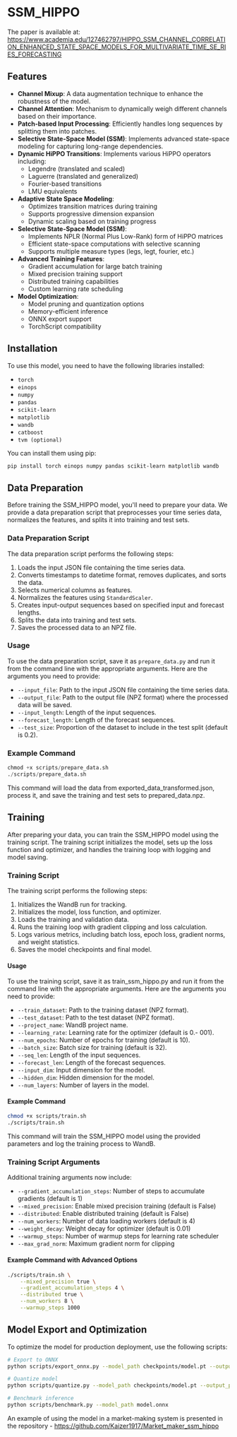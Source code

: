 # SSM_HIPPO
The paper is available at: https://www.academia.edu/127462797/HIPPO_SSM_CHANNEL_CORRELATION_ENHANCED_STATE_SPACE_MODELS_FOR_MULTIVARIATE_TIME_SE_RIES_FORECASTING
## Features

- **Channel Mixup**: A data augmentation technique to enhance the robustness of the model.
- **Channel Attention**: Mechanism to dynamically weigh different channels based on their importance.
- **Patch-based Input Processing**: Efficiently handles long sequences by splitting them into patches.
- **Selective State-Space Model (SSM)**: Implements advanced state-space modeling for capturing long-range dependencies.
- **Dynamic HiPPO Transitions**: Implements various HiPPO operators including:
  - Legendre (translated and scaled)
  - Laguerre (translated and generalized)
  - Fourier-based transitions
  - LMU equivalents
- **Adaptive State Space Modeling**: 
  - Optimizes transition matrices during training
  - Supports progressive dimension expansion
  - Dynamic scaling based on training progress
- **Selective State-Space Model (SSM)**:
  - Implements NPLR (Normal Plus Low-Rank) form of HiPPO matrices
  - Efficient state-space computations with selective scanning
  - Supports multiple measure types (legs, legt, fourier, etc.)
- **Advanced Training Features**:
  - Gradient accumulation for large batch training
  - Mixed precision training support
  - Distributed training capabilities
  - Custom learning rate scheduling
- **Model Optimization**:
  - Model pruning and quantization options
  - Memory-efficient inference
  - ONNX export support
  - TorchScript compatibility

## Installation

To use this model, you need to have the following libraries installed:
- `torch`
- `einops`
- `numpy`
- `pandas`
- `scikit-learn`
- `matplotlib`
- `wandb`
- `catboost`
-  `tvm (optional)`

You can install them using pip:

```bash
pip install torch einops numpy pandas scikit-learn matplotlib wandb
```

## Data Preparation

Before training the SSM_HIPPO model, you'll need to prepare your data. We provide a data preparation script that preprocesses your time series data, normalizes the features, and splits it into training and test sets.

### Data Preparation Script

The data preparation script performs the following steps:
1. Loads the input JSON file containing the time series data.
2. Converts timestamps to datetime format, removes duplicates, and sorts the data.
3. Selects numerical columns as features.
4. Normalizes the features using `StandardScaler`.
5. Creates input-output sequences based on specified input and forecast lengths.
6. Splits the data into training and test sets.
7. Saves the processed data to an NPZ file.

### Usage

To use the data preparation script, save it as `prepare_data.py` and run it from the command line with the appropriate arguments. Here are the arguments you need to provide:

- `--input_file`: Path to the input JSON file containing the time series data.
- `--output_file`: Path to the output file (NPZ format) where the processed data will be saved.
- `--input_length`: Length of the input sequences.
- `--forecast_length`: Length of the forecast sequences.
- `--test_size`: Proportion of the dataset to include in the test split (default is 0.2).

### Example Command

```python
chmod +x scripts/prepare_data.sh
./scripts/prepare_data.sh
```

This command will load the data from exported_data_transformed.json, process it, and save the training and test sets to prepared_data.npz.

## Training

After preparing your data, you can train the SSM_HIPPO model using the training script. The training script initializes the model, sets up the loss function and optimizer, and handles the training loop with logging and model saving.

### Training Script

The training script performs the following steps:

1. Initializes the WandB run for tracking.
2. Initializes the model, loss function, and optimizer.
3. Loads the training and validation data.
4. Runs the training loop with gradient clipping and loss calculation.
5. Logs various metrics, including batch loss, epoch loss, gradient norms, and weight statistics.
6. Saves the model checkpoints and final model.

#### Usage

To use the training script, save it as train_ssm_hippo.py and run it from the command line with the appropriate arguments. Here are the arguments you need to provide:

- `--train_dataset`: Path to the training dataset (NPZ format).
- `--test_dataset`: Path to the test dataset (NPZ format).
- `--project_name`: WandB project name.
- `--learning_rate`: Learning rate for the optimizer (default is 0.- 001).
- `--num_epochs`: Number of epochs for training (default is 10).
- `--batch_size`: Batch size for training (default is 32).
- `--seq_len`: Length of the input sequences.
- `--forecast_len`: Length of the forecast sequences.
- `--input_dim`: Input dimension for the model.
- `--hidden_dim`: Hidden dimension for the model.
- `--num_layers`: Number of layers in the model.


#### Example Command

```bash
chmod +x scripts/train.sh
./scripts/train.sh
```

This command will train the SSM_HIPPO model using the provided parameters and log the training process to WandB.

### Training Script Arguments

Additional training arguments now include:

- `--gradient_accumulation_steps`: Number of steps to accumulate gradients (default is 1)
- `--mixed_precision`: Enable mixed precision training (default is False)
- `--distributed`: Enable distributed training (default is False)
- `--num_workers`: Number of data loading workers (default is 4)
- `--weight_decay`: Weight decay for optimizer (default is 0.01)
- `--warmup_steps`: Number of warmup steps for learning rate scheduler
- `--max_grad_norm`: Maximum gradient norm for clipping

#### Example Command with Advanced Options

```bash
./scripts/train.sh \
    --mixed_precision true \
    --gradient_accumulation_steps 4 \
    --distributed true \
    --num_workers 8 \
    --warmup_steps 1000
```

## Model Export and Optimization

To optimize the model for production deployment, use the following scripts:

```bash
# Export to ONNX
python scripts/export_onnx.py --model_path checkpoints/model.pt --output_path model.onnx

# Quantize model
python scripts/quantize.py --model_path checkpoints/model.pt --output_path model_quantized.pt

# Benchmark inference
python scripts/benchmark.py --model_path model.onnx
```

An example of using the model in a market-making system is presented in the repository - https://github.com/Kaizer1917/Market_maker_ssm_hippo

